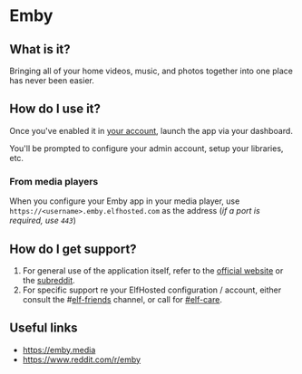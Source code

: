 # Emby

## What is it?

Bringing all of your home videos, music, and photos together into one place has never been easier.

## How do I use it?

Once you've enabled it in [your account](https://elfhosted.com/tenant/apps/0), launch the app via your dashboard.

You'll be prompted to configure your admin account, setup your libraries, etc.

### From media players

When you configure your Emby app in your media player, use `https://<username>.emby.elfhosted.com` as the address (*if a port is required, use `443`*)

## How do I get support?

1. For general use of the application itself, refer to the [official website](https://emby.media) or the [subreddit](https://www.reddit.com/r/emby/).
2. For specific support re your ElfHosted configuration / account, either consult the #[elf-friends](https://discord.com/channels/396055506072109067/1118645576884572303) channel, or call for [#elf-care](https://discord.com/channels/396055506072109067/1119478614287712337).

## Useful links

* https://emby.media
* https://www.reddit.com/r/emby